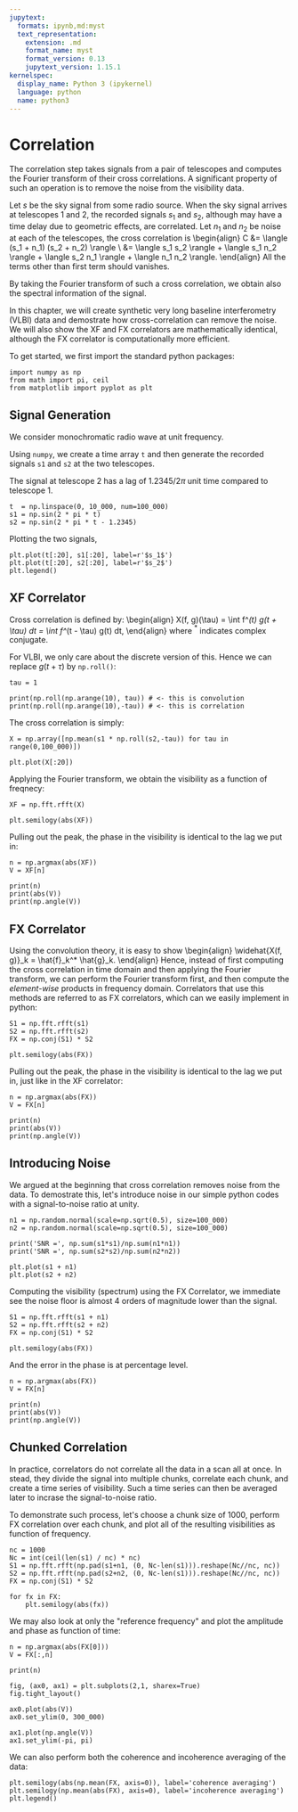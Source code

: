 ```yaml
---
jupytext:
  formats: ipynb,md:myst
  text_representation:
    extension: .md
    format_name: myst
    format_version: 0.13
    jupytext_version: 1.15.1
kernelspec:
  display_name: Python 3 (ipykernel)
  language: python
  name: python3
---
```


# Correlation

The correlation step takes signals from a pair of telescopes and
computes the Fourier transform of their cross correlations.
A significant property of such an operation is to remove the noise
from the visibility data.

Let $s$ be the sky signal from some radio source.
When the sky signal arrives at telescopes 1 and 2, the recorded
signals $s_1$ and $s_2$, although may have a time delay due to
geometric effects, are correlated.
Let $n_1$ and $n_2$ be noise at each of the telescopes, the cross
correlation is
\begin{align}
  C &= \langle (s_1 + n_1) (s_2 + n_2) \rangle \\
    &= \langle s_1 s_2 \rangle
     + \langle s_1 n_2 \rangle
     + \langle s_2 n_1 \rangle
     + \langle n_1 n_2 \rangle.
\end{align}
All the terms other than first term should vanishes.

By taking the Fourier transform of such a cross correlation, we obtain
also the spectral information of the signal.

In this chapter, we will create synthetic very long baseline
interferometry (VLBI) data and demostrate how cross-correlation can
remove the noise.
We will also show the XF and FX correlators are mathematically
identical, although the FX correlator is computationally more
efficient.

To get started, we first import the standard python packages:

```{code-cell} ipython3
import numpy as np
from math import pi, ceil
from matplotlib import pyplot as plt
```

## Signal Generation

We consider monochromatic radio wave at unit frequency.

Using `numpy`, we create a time array `t` and then generate the
recorded signals `s1` and `s2` at the two telescopes.

The signal at telescope 2 has a lag of $1.2345/2\pi$ unit time
compared to telescope 1.

```{code-cell} ipython3
t  = np.linspace(0, 10_000, num=100_000)
s1 = np.sin(2 * pi * t)
s2 = np.sin(2 * pi * t - 1.2345)
```

Plotting the two signals,

```{code-cell} ipython3
plt.plot(t[:20], s1[:20], label=r'$s_1$')
plt.plot(t[:20], s2[:20], label=r'$s_2$')
plt.legend()
```

## XF Correlator

Cross correlation is defined by:
\begin{align}
  X(f, g)(\tau) = \int f^*(t) g(t + \tau) dt = \int f^*(t - \tau) g(t) dt,
\end{align}
where $^*$ indicates complex conjugate.

For VLBI, we only care about the discrete version of this.
Hence we can replace $g(t + \tau)$ by `np.roll()`:

```{code-cell} ipython3
tau = 1

print(np.roll(np.arange(10), tau)) # <- this is convolution
print(np.roll(np.arange(10),-tau)) # <- this is correlation
```

The cross correlation is simply:

```{code-cell} ipython3
X = np.array([np.mean(s1 * np.roll(s2,-tau)) for tau in range(0,100_000)])

plt.plot(X[:20])
```

Applying the Fourier transform, we obtain the visibility as a function
of freqnecy:

```{code-cell} ipython3
XF = np.fft.rfft(X)

plt.semilogy(abs(XF))
```

Pulling out the peak, the phase in the visibility is identical to the
lag we put in:

```{code-cell} ipython3
n = np.argmax(abs(XF))
V = XF[n]

print(n)
print(abs(V))
print(np.angle(V))
```

## FX Correlator

Using the convolution theory, it is easy to show
\begin{align}
  \widehat{X(f, g)}_k = \hat{f}_k^* \hat{g}_k.
\end{align}
Hence, instead of first computing the cross correlation in time domain
and then applying the Fourier transform, we can perform the Fourier
transform first, and then compute the *element-wise* products in
frequency domain.
Correlators that use this methods are referred to as FX correlators,
which can we easily implement in python:

```{code-cell} ipython3
S1 = np.fft.rfft(s1)
S2 = np.fft.rfft(s2)
FX = np.conj(S1) * S2

plt.semilogy(abs(FX))
```

Pulling out the peak, the phase in the visibility is identical to the
lag we put in, just like in the XF correlator:

```{code-cell} ipython3
n = np.argmax(abs(FX))
V = FX[n]

print(n)
print(abs(V))
print(np.angle(V))
```

## Introducing Noise

We argued at the beginning that cross correlation removes noise from
the data.
To demostrate this, let's introduce noise in our simple python codes
with a signal-to-noise ratio at unity.

```{code-cell} ipython3
n1 = np.random.normal(scale=np.sqrt(0.5), size=100_000)
n2 = np.random.normal(scale=np.sqrt(0.5), size=100_000)

print('SNR =', np.sum(s1*s1)/np.sum(n1*n1))
print('SNR =', np.sum(s2*s2)/np.sum(n2*n2))

plt.plot(s1 + n1)
plt.plot(s2 + n2)
```

Computing the visibility (spectrum) using the FX Correlator, we
immediate see the noise floor is almost 4 orders of magnitude lower
than the signal.

```{code-cell} ipython3
S1 = np.fft.rfft(s1 + n1)
S2 = np.fft.rfft(s2 + n2)
FX = np.conj(S1) * S2

plt.semilogy(abs(FX))
```

And the error in the phase is at percentage level.

```{code-cell} ipython3
n = np.argmax(abs(FX))
V = FX[n]

print(n)
print(abs(V))
print(np.angle(V))
```

## Chunked Correlation

In practice, correlators do not correlate all the data in a scan all
at once.
In stead, they divide the signal into multiple chunks, correlate each
chunk, and create a time series of visibility.
Such a time series can then be averaged later to incrase the
signal-to-noise ratio.

To demonstrate such process, let's choose a chunk size of 1000,
perform FX correlation over each chunk, and plot all of the resulting
visibilities as function of frequency.

```{code-cell} ipython3
nc = 1000
Nc = int(ceil(len(s1) / nc) * nc)
S1 = np.fft.rfft(np.pad(s1+n1, (0, Nc-len(s1))).reshape(Nc//nc, nc))
S2 = np.fft.rfft(np.pad(s2+n2, (0, Nc-len(s1))).reshape(Nc//nc, nc))
FX = np.conj(S1) * S2

for fx in FX:
    plt.semilogy(abs(fx))
```

We may also look at only the "reference frequency" and plot the
amplitude and phase as function of time:

```{code-cell} ipython3
n = np.argmax(abs(FX[0]))
V = FX[:,n]

print(n)

fig, (ax0, ax1) = plt.subplots(2,1, sharex=True)
fig.tight_layout()

ax0.plot(abs(V))
ax0.set_ylim(0, 300_000)

ax1.plot(np.angle(V))
ax1.set_ylim(-pi, pi)
```

We can also perform both the coherence and incoherence averaging of
the data:

```{code-cell} ipython3
plt.semilogy(abs(np.mean(FX, axis=0)), label='coherence averaging')
plt.semilogy(np.mean(abs(FX), axis=0), label='incoherence averaging')
plt.legend()
```
